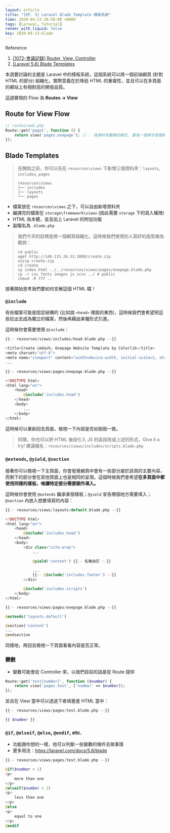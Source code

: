 ```yaml
---
layout: article
title: "[EP. 3] Laravel Blade Template 樣板系統"
time: 2020-04-23 20:50:00 +0800
tags: [Laravel, Tutorial]
render_with_liquid: false
key: 2020-04-23-blade
---
```


Reference

1. [[1072-會議記錄] Router, View, Controller](https://docs.mcl.math.ncu.edu.tw/books/weekly-meeting/page/week-6-laravel)
2. [[Laravel 5.8] Blade Templates](https://laravel.com/docs/5.8/blade)

本週要討論的主題是 Laravel 中的樣板系統，這個系統可以將一個前端網頁 (針對 HTML 的部分) 組織化，實際意義在於降低 HTML 的重複性，並且可以在多頁面的網站上有相對高的開發品質。

這週實現的 Flow 為 **Routes &#8594; View**

## Route for View Flow

```php
// routes/web.php
Route::get('page1', function () {
    return view('pages.onepage'); // . 為資料夾層級的概念, 最後一個單字是檔案
});
```

## Blade Templates

> 在開始之前，你可以先在 `resources\views` 下新增三個資料夾：`layouts`, `includes`, `pages`
>
> ```
> resources\views
> ├── includes
> ├── layouts
> └── pages
> ```

- 檔案放在 `resources\views` 之下，可以自由新增資料夾
- 編譯完的檔案在 `storage\framework\views` (因此需要 `storage` 下的寫入權限)
- HTML 為本體，並且加上 Laravel 的附加功能
- 副檔名為 `.blade.php`

> 我們今天的目標是將一個網頁組織化，這時候我們使用別人寫好的版型做為範例：
>
> ```
> cd public
> wget http://140.115.26.51:3080/create.zip
> unzip create.zip
> cd create
> cp index.html ../../resources/views/pages/onepage.blade.php
> cp -r css fonts images js scss ../ # public
> chmod -R 777 ..
> ```

接著開始思考我們要如何支解這個 HTML 檔！

### `@include`

有些檔案可能是固定結構的 (比如說 `<head>` 裡面的東西)，這時候我們會希望把這些拉出去成為獨立的檔案，然後再藉由某種形式引進。

這時候你會需要使用 `@include`：

```php
{{-- resources/views/includes/head.blade.php --}}

<title>Create &mdash; Onepage Website Template by Colorlib</title>
<meta charset="utf-8">
<meta name="viewport" content="width=device-width, initial-scale=1, shrink-to-fit=no">
...
```

```php
{{-- resources/views/pages/onepage.blade.php --}}

<!DOCTYPE html>
<html lang="en">
    <head>
        @include('includes.head')
    </head>
    <body>
        ...
    </body>
</html>
```

這時候可以重新回去頁面，檢視一下內容是否如剛剛一致。

> 同理，你也可以把 HTML 後段引入 JS 的區段改成上述的形式，Give it a try!
> 建議檔名：`resources/views/includes/scripts.blade.php`

### `@extends`, `@yield`, `@section`

接著你可以檢視一下主頁面，你會發覺網頁中會有一些部分屬於該頁的主要內容，而剩下的部分會在其他頁面上也是相同的呈現。這個時候我們會希望**在多頁面中都使用同樣的樣板，唯讀特定部分需要額外填入。**

這時候你會使用 `@extends` 繼承某個樣板；`@yield` 宣告哪個地方需要填入；`@section` 內放入想要填寫的內容：

```php
{{-- resources/views/layouts/default.blade.php --}}

<!DOCTYPE html>
<html lang="en">
    <head>
        @include('includes.head')
    </head>
    <body>
        <div class="site-wrap">
            ...

            @yield('content') {{-- 名稱自訂 --}}

            ...
            {{-- @include('includes.footer') --}}
        </div>

        @include('includes.scripts')
    </body>
</html>
```

```php
{{-- resources/views/pages/onepage.blade.php --}}

@extends('layouts.default')

@section('content')
...
@endsection
```

同樣地，再回去檢視一下頁面看看內容是否正常。

### 變數

- 變數可能會從 Controller 來，以我們目前的話是從 Route 提供

```php
Route::get('test{number}', function ($number) {
    return view('pages.test', ['number' => $number]);
});
```

並且在 View 當中可以透過下者填塞進 HTML 當中：

```php
{{-- resources/views/pages/test.blade.php --}}

{{ $number }}
```

### `@if`, `@elseif`, `@else`, `@endif`, etc.

- 功能跟你想的一樣，他可以判斷一些變數的條件去做事情
- 更多用法：https://laravel.com/docs/5.8/blade

```php
{{-- resources/views/pages/test.blade.php --}}

@if($number > 1)
<p>
    more than one
</p>
@elseif($number < 1)
<p>
    less than one
</p>
@else
<p>
    equal to one
</p>
@endif
```
